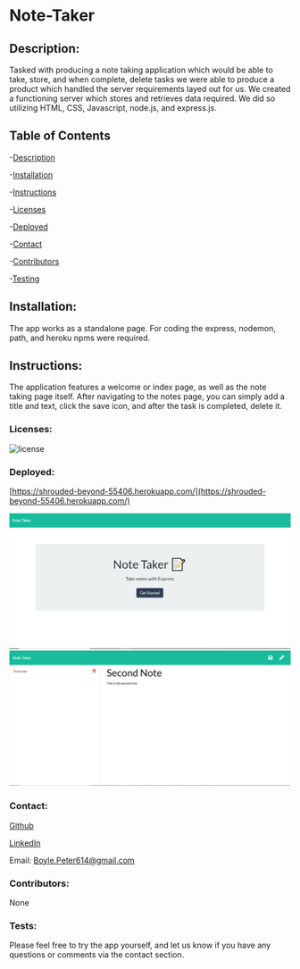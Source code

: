 
# Note-Taker

## Description: 
Tasked with producing a note taking application which would be able to take, store, and when complete, delete tasks we were able to produce a product which handled the server requirements layed out for us. We created a functioning server which stores and retrieves data required. We did so utilizing HTML, CSS, Javascript, node.js, and express.js. 
## Table of Contents

-[Description](#description)

-[Installation](#installation)

-[Instructions](#instructions)

-[Licenses](#licenses)

-[Deployed](#deployed)

-[Contact](#contact)

-[Contributors](#Contributors)

-[Testing](#Tests)

## Installation:
The app works as a standalone page. For coding the express, nodemon, path, and heroku npms were required.
## Instructions:
The application features a welcome or index page, as well as the note taking page itself. After navigating to the notes page, you can simply add a title and text, click the save icon, and after the task is completed, delete it.
### Licenses: 
![license](https://img.shields.io/badge/license-mit-green)
### Deployed: 
[https://shrouded-beyond-55406.herokuapp.com/](https://shrouded-beyond-55406.herokuapp.com/)

![image](./public/assets/images/screenshot1.png)
![image](./public/assets/images/screenshot2.png)

### Contact:

[Github](https://github.com/boylepeter)

[LinkedIn](https://www.linkedin.com/in/peter-boyle-22b5071b7/)

Email: [Boyle.Peter614@gmail.com](Boyle.Peter614@gmail.com)

### Contributors: 
None

### Tests: 
Please feel free to try the app yourself, and let us know if you have any questions or comments via the contact section.
